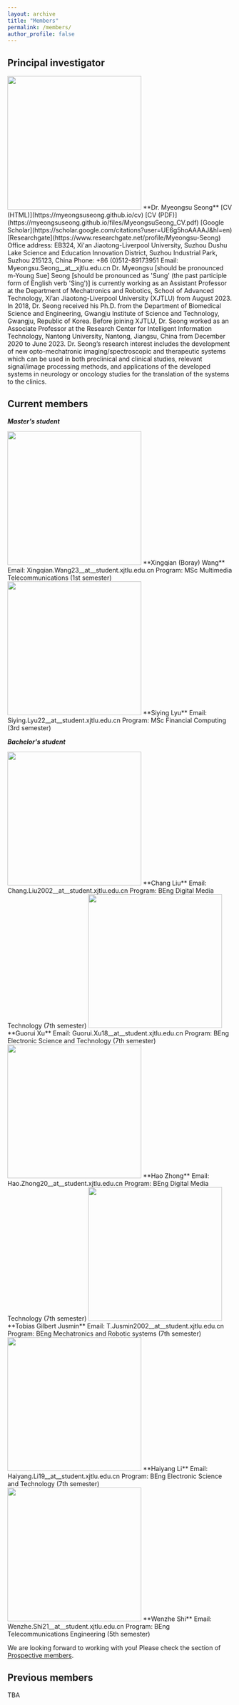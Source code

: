 ```yaml
---
layout: archive
title: "Members"
permalink: /members/
author_profile: false
---
```


## Principal investigator   
<img src="https://myeongsuseong.github.io/images/myeongsu_seong.png" width="300" height="300">   
**Dr. Myeongsu Seong**    
[CV (HTML)](https://myeongsuseong.github.io/cv) [CV (PDF)](https://myeongsuseong.github.io/files/MyeongsuSeong_CV.pdf) [Google Scholar](https://scholar.google.com/citations?user=UE6g5hoAAAAJ&hl=en) [Researchgate](https://www.researchgate.net/profile/Myeongsu-Seong)  
Office address: EB324, Xi'an Jiaotong-Liverpool University, Suzhou Dushu Lake Science and Education Innovation District, Suzhou Industrial Park, Suzhou 215123, China     
Phone: +86 (0)512-89173951
Email: Myeongsu.Seong__at__xjtlu.edu.cn          
Dr. Myeongsu [should be pronounced m-Young Sue] Seong [should be pronounced as 'Sung' (the past participle form of English verb 'Sing')] is currently working as an Assistant Professor at the Department of Mechatronics and Robotics, School of Advanced Technology, Xi’an Jiaotong-Liverpool University (XJTLU) from August 2023. In 2018, Dr. Seong received his Ph.D. from the Department of Biomedical Science and Engineering, Gwangju Institute of Science and Technology, Gwangju, Republic of Korea. Before joining XJTLU, Dr. Seong worked as an Associate Professor at the Research Center for Intelligent Information Technology, Nantong University, Nantong, Jiangsu, China from December 2020 to June 2023. Dr. Seong’s research interest includes the development of new opto-mechatronic imaging/spectroscopic and therapeutic systems which can be used in both preclinical and clinical studies, relevant signal/image processing methods, and applications of the developed systems in neurology or oncology studies for the translation of the systems to the clinics.

## Current members

***Master's student***  

<img src="https://myeongsuseong.github.io/images/xingqian-wang.png" width="300" height="300">   
**Xingqian (Boray) Wang**   
Email: Xingqian.Wang23__at__student.xjtlu.edu.cn  
Program: MSc Multimedia Telecommunications (1st semester)   

<img src="https://myeongsuseong.github.io/images/siying-lyu.png" width="300" height="300">
**Siying Lyu**      
Email: Siying.Lyu22__at__student.xjtlu.edu.cn   
Program: MSc Financial Computing (3rd semester)

***Bachelor's student***   

<img src="https://myeongsuseong.github.io/images/chang_liu.png" width="300" height="300">   
**Chang Liu**   
Email: Chang.Liu2002__at__student.xjtlu.edu.cn  
Program: BEng Digital Media Technology (7th semester)   

<img src="https://myeongsuseong.github.io/images/guorui_xu.png" width="300" height="300">   
**Guorui Xu**    
Email: Guorui.Xu18__at__student.xjtlu.edu.cn  
Program: BEng Electronic Science and Technology (7th semester)     

<img src="https://myeongsuseong.github.io/images/hao_zhong.png" width="300" height="300">     
**Hao Zhong**         
Email: Hao.Zhong20__at__student.xjtlu.edu.cn  
Program: BEng Digital Media Technology (7th semester)     

<img src="https://myeongsuseong.github.io/images/tobias-jusmin.png" width="300" height="300">     
**Tobias Gilbert Jusmin**        
Email: T.Jusmin2002__at__student.xjtlu.edu.cn  
Program: BEng Mechatronics and Robotic systems (7th semester)     

<img src="https://myeongsuseong.github.io/images/haiyang_li.png" width="300" height="300">      
**Haiyang Li**       
Email: Haiyang.Li19__at__student.xjtlu.edu.cn  
Program: BEng Electronic Science and Technology (7th semester)   

<img src="https://myeongsuseong.github.io/images/wenzhe-shi.png" width="300" height="300">     
**Wenzhe Shi**      
Email: Wenzhe.Shi21__at__student.xjtlu.edu.cn  
Program: BEng Telecommunications Engineering (5th semester)     


We are looking forward to working with you! Please check the section of [Prospective members](https://myeongsuseong.github.io/prospective_members/).


Previous members
------
TBA

